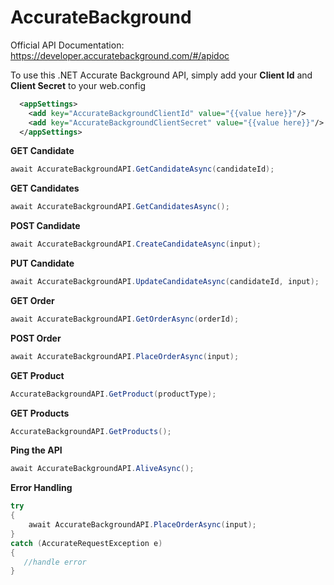# AccurateBackground

Official API Documentation: https://developer.accuratebackground.com/#/apidoc

To use this .NET Accurate Background API, simply add your <b>Client Id</b> and <b>Client Secret</b> to your web.config

```xml
  <appSettings>
    <add key="AccurateBackgroundClientId" value="{{value here}}"/>
    <add key="AccurateBackgroundClientSecret" value="{{value here}}"/>
  </appSettings>
```

<b>GET Candidate</b><br/>
```C#
await AccurateBackgroundAPI.GetCandidateAsync(candidateId);
```
<b>GET Candidates</b><br/>
```C#
await AccurateBackgroundAPI.GetCandidatesAsync();
```

<b>POST Candidate</b><br/>
```C#
await AccurateBackgroundAPI.CreateCandidateAsync(input);
```
 
<b>PUT Candidate</b><br/>
```C#
await AccurateBackgroundAPI.UpdateCandidateAsync(candidateId, input);
```

<b>GET Order</b><br/>
```C#
await AccurateBackgroundAPI.GetOrderAsync(orderId);
```

<b>POST Order</b><br/>
```C#
await AccurateBackgroundAPI.PlaceOrderAsync(input);
```

<b>GET Product</b><br/>
```C#
AccurateBackgroundAPI.GetProduct(productType);
```

<b>GET Products</b><br/>
```C#
AccurateBackgroundAPI.GetProducts();
```

<b>Ping the API</b><br/>
```C#
await AccurateBackgroundAPI.AliveAsync();
```

<b>Error Handling</b><br/>
```C#
try
{
    await AccurateBackgroundAPI.PlaceOrderAsync(input);
}
catch (AccurateRequestException e)
{
   //handle error
}
```
